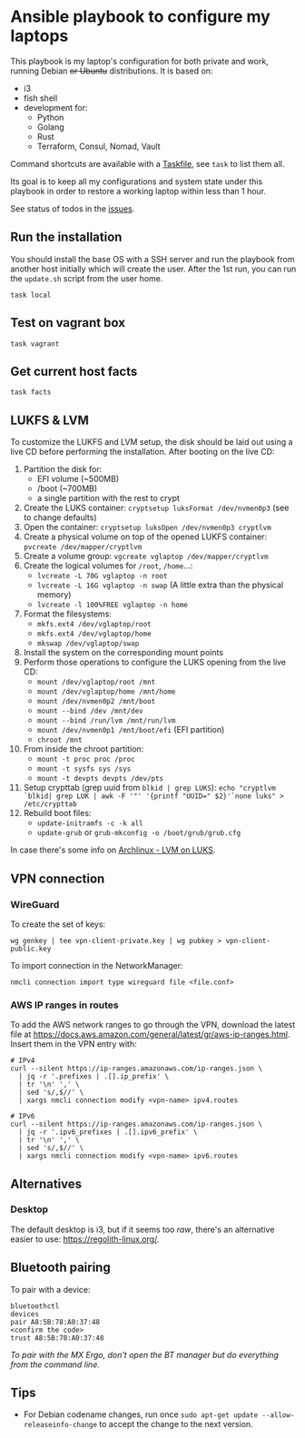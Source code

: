 # Ansible playbook to configure my laptops

This playbook is my laptop's configuration for both private and work, running
Debian ~~or Ubuntu~~ distributions. It is based on:

- i3
- fish shell
- development for:
  - Python
  - Golang
  - Rust
  - Terraform, Consul, Nomad, Vault

Command shortcuts are available with a [Taskfile](https://taskfile.dev/), see `task` to list them all.

Its goal is to keep all my configurations and system state under this playbook in order to restore a working laptop within less than 1 hour.

See status of todos in the [issues](https://github.com/marcaurele/laptop-ansible/issues).

## Run the installation

You should install the base OS with a SSH server and run the playbook from
another host initially which will create the user. After the 1st run, you can
run the `update.sh` script from the user home.

```console
task local
```

## Test on vagrant box

```console
task vagrant
```

## Get current host facts

```console
task facts
```

## LUKFS & LVM

To customize the LUKFS and LVM setup, the disk should be laid out using a live
CD before performing the installation. After booting on the live CD:

1. Partition the disk for:
   - EFI volume (~500MB)
   - /boot (~700MB)
   - a single partition with the rest to crypt
2. Create the LUKS container: `cryptsetup luksFormat /dev/nvmen0p3`
   (see to change defaults)
3. Open the container: `cryptsetup luksOpen /dev/nvmen0p3 cryptlvm`
4. Create a physical volume on top of the opened LUKFS container:
   `pvcreate /dev/mapper/cryptlvm`
5. Create a volume group: `vgcreate vglaptop /dev/mapper/cryptlvm`
6. Create the logical volumes for `/root`, `/home`...:
   - `lvcreate -L 70G vglaptop -n root`
   - `lvcreate -L 16G vglaptop -n swap` (A little extra than the physical memory)
   - `lvcreate -l 100%FREE vglaptop -n home`
7. Format the filesystems:
   - `mkfs.ext4 /dev/vglaptop/root`
   - `mkfs.ext4 /dev/vglaptop/home`
   - `mkswap /dev/vglaptop/swap`
8. Install the system on the corresponding mount points
9. Perform those operations to configure the LUKS opening from the live CD:
   - `mount /dev/vglaptop/root /mnt`
   - `mount /dev/vglaptop/home /mnt/home`
   - `mount /dev/nvmen0p2 /mnt/boot`
   - `mount --bind /dev /mnt/dev`
   - `mount --bind /run/lvm /mnt/run/lvm`
   - `mount /dev/nvmen0p1 /mnt/boot/efi` (EFI partition)
   - `chroot /mnt`
10. From inside the chroot partition:
    - `mount -t proc proc /proc`
    - `mount -t sysfs sys /sys`
    - `mount -t devpts devpts /dev/pts`
11. Setup crypttab (grep uuid from `blkid | grep LUKS`):
        ``echo "cryptlvm `blkid| grep LUK | awk -F '"' '{printf "UUID=" $2}'`none luks" > /etc/crypttab``
12. Rebuild boot files:
    - `update-initramfs -c -k all`
    - `update-grub` or `grub-mkconfig -o /boot/grub/grub.cfg`

In case there's some info on [Archlinux - LVM on
LUKS](https://wiki.archlinux.org/index.php/Dm-crypt/Encrypting_an_entire_system#LVM_on_LUKS).

## VPN connection

### WireGuard

To create the set of keys:

```console
wg genkey | tee vpn-client-private.key | wg pubkey > vpn-client-public.key
```

To import connection in the NetworkManager:

```console
nmcli connection import type wireguard file <file.conf>
```

### AWS IP ranges in routes

To add the AWS network ranges to go through the VPN, download the latest
file at <https://docs.aws.amazon.com/general/latest/gr/aws-ip-ranges.html>.
Insert them in the VPN entry with:

```console
# IPv4
curl --silent https://ip-ranges.amazonaws.com/ip-ranges.json \
  | jq -r '.prefixes | .[].ip_prefix' \
  | tr '\n' ',' \
  | sed 's/,$//' \
  | xargs nmcli connection modify <vpn-name> ipv4.routes

# IPv6
curl --silent https://ip-ranges.amazonaws.com/ip-ranges.json \
  | jq -r '.ipv6_prefixes | .[].ipv6_prefix' \
  | tr '\n' ',' \
  | sed 's/,$//' \
  | xargs nmcli connection modify <vpn-name> ipv6.routes
```

## Alternatives

### Desktop

The default desktop is i3, but if it seems too _raw_, there's an alternative easier to
use: <https://regolith-linux.org/>.

## Bluetooth pairing

To pair with a device:

```console
bluetoothctl
devices
pair A8:5B:78:A0:37:48
<confirm the code>
trust A8:5B:78:A0:37:48
```

_To pair with the MX Ergo, don't open the BT manager but do everything from the command line._

## Tips

- For Debian codename changes, run once `sudo apt-get update --allow-releaseinfo-change` to accept the change to the next version.
